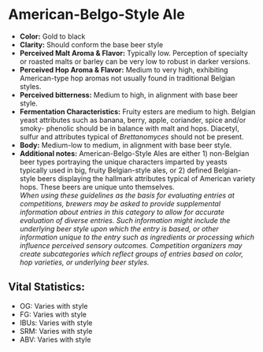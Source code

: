 # American-Belgo-Style Ale

- **Color:** Gold to black
- **Clarity:** Should conform the base beer style
- **Perceived Malt Aroma & Flavor:** Typically low. Perception of specialty or roasted malts or barley can be very low to robust in darker versions.
- **Perceived Hop Aroma & Flavor:** Medium to very high, exhibiting American-type hop aromas not usually found in traditional Belgian styles.
- **Perceived bitterness:** Medium to high, in alignment with base beer style.
- **Fermentation Characteristics:** Fruity esters are medium to high. Belgian yeast attributes such as banana, berry, apple, coriander, spice and/or smoky- phenolic should be in balance with malt and hops. Diacetyl, sulfur and attributes typical of _Brettanomyces_ should not be present.
- **Body:** Medium-low to medium, in alignment with base beer style.
- **Additional notes:** American-Belgo-Style Ales are either 1) non-Belgian beer types portraying the unique characters imparted by yeasts typically used in big, fruity Belgian-style ales, or 2) defined Belgian- style beers displaying the hallmark attributes typical of American variety hops. These beers are unique unto themselves. <br/>
_When using these guidelines as the basis for evaluating entries at competitions, brewers may be asked to provide supplemental information about entries in this category to allow for accurate evaluation of diverse entries. Such information might include the underlying beer style upon which the entry is based, or other information unique to the entry such as ingredients or processing which influence perceived sensory outcomes. Competition organizers may create subcategories which reflect groups of entries based on color, hop varieties, or underlying beer styles._

## Vital Statistics:

- OG: Varies with style
- FG: Varies with style
- IBUs: Varies with style
- SRM: Varies with style
- ABV: Varies with style
